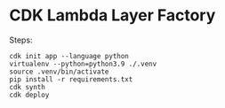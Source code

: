 # CDK Lambda Layer Factory

Steps:

```
cdk init app --language python
virtualenv --python=python3.9 ./.venv
source .venv/bin/activate
pip install -r requirements.txt
cdk synth
cdk deploy
```
